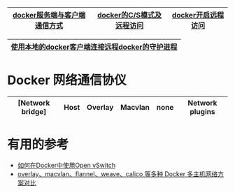 
[docker服务端与客户端通信方式](https://blog.csdn.net/weixin_30883777/article/details/97155979)|[docker的C/S模式及远程访问](https://blog.csdn.net/sinat_35930259/article/details/79648963)|[docker开启远程访问](https://blog.csdn.net/lanwp5302/article/details/86620770)|
---|---|---|

[使用本地的docker客户端连接远程docker的守护进程](https://www.jianshu.com/p/2ad009ae95ad)|
---|


# Docker 网络通信协仪

[Network bridge]|Host|Overlay|Macvlan|none|Network plugins|
---|---|---|---|---|---|






# 有用的参考

* [如何在Docker中使用Open vSwitch](https://blog.csdn.net/weixin_34405925/article/details/90385904)
* [overlay、macvlan、flannel、weave、calico 等多种 Docker 多主机网络方案对比](http://www.bubuko.com/infodetail-2639743.html)
